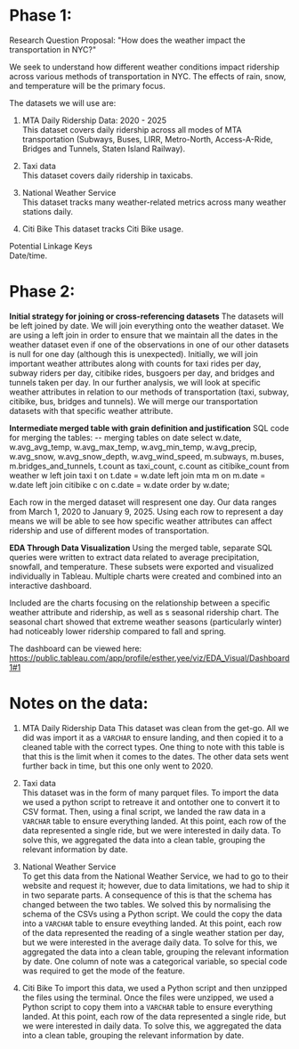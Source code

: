 # Phase 1:

Research Question Proposal:
"How does the weather impact the transportation in NYC?"

We seek to understand how different weather conditions impact ridership across various methods of transportation in NYC. The effects of rain, snow, and temperature will be the primary focus.

The datasets we will use are: 
1) MTA Daily Ridership Data: 2020 - 2025  
This dataset covers daily ridership across all modes of MTA transportation (Subways, Buses, LIRR, Metro-North, Access-A-Ride, Bridges and Tunnels, Staten Island Railway).

2) Taxi data  
This dataset covers daily ridership in taxicabs.

3) National Weather Service  
This dataset tracks many weather-related metrics across many weather stations daily.

4) Citi Bike
This dataset tracks Citi Bike usage.


Potential Linkage Keys  
Date/time.

# Phase 2:

**Initial strategy for joining or cross-referencing datasets**
The datasets will be left joined by date. We will join everything onto the weather dataset.
We are using a left join in order to ensure that we maintain all the dates in the weather dataset even if one of the observations in one of our other datasets is null for one day (although this is unexpected).
Initially, we will join important weather attributes along with counts for taxi rides per day, subway riders per day, citibike rides, busgoers per day, and bridges and tunnels taken per day.
In our further analysis, we will look at specific weather attributes in relation to our methods of transportation (taxi, subway, citibike, bus, bridges and tunnels). 
We will merge our transportation datasets with that specific weather attribute. 

**Intermediate merged table with grain definition and justification**
SQL code for merging the tables:
-- merging tables on date
select w.date, w.avg_avg_temp, w.avg_max_temp, w.avg_min_temp, w.avg_precip, w.avg_snow, w.avg_snow_depth, w.avg_wind_speed, m.subways, m.buses, m.bridges_and_tunnels, t.count as taxi_count, c.count as citibike_count 
from weather w
left join taxi t on t.date = w.date
left join mta m on m.date = w.date
left join citibike c on c.date = w.date
order by w.date;

Each row in the merged dataset will respresent one day. Our data ranges from March 1, 2020 to January 9, 2025.
Using each row to represent a day means we will be able to see how specific weather attributes can affect ridership and use of different modes of transportation.

**EDA Through Data Visualization**
Using the merged table, separate SQL queries were written to extract data related to average precipitation, snowfall, and temperature. These subsets were exported and visualized individually in Tableau. Multiple charts were created and combined into an interactive dashboard.

Included are the charts focusing on the relationship between a specific weather attribute and ridership, as well as s seasonal ridership chart.  The seasonal chart showed that extreme weather seasons (particularly winter) had noticeably lower ridership compared to fall and spring.

The dashboard can be viewed here: https://public.tableau.com/app/profile/esther.yee/viz/EDA_Visual/Dashboard1#1

# Notes on the data:
1) MTA Daily Ridership Data
This dataset was clean from the get-go. All we did was import it as a ```VARCHAR``` to ensure landing, and then copied it to a cleaned table with the correct types. One thing to note with this table is that this is the limit when it comes to the dates. The other data sets went further back in time, but this one only went to 2020.

2) Taxi data  
This dataset was in the form of many parquet files. To import the data we used a python script to retreave it and ontother one to convert it to CSV format. Then, using a final script, we landed the raw data in a ```VARCHAR``` table to ensure everything landed. At this point, each row of the data represented a single ride, but we were interested in daily data. To solve this, we aggregated the data into a clean table, grouping the relevant information by date.

3) National Weather Service  
To get this data from the National Weather Service, we had to go to their website and request it; however, due to data limitations, we had to ship it in two separate parts. A consequence of this is that the schema has changed between the two tables. We solved this by normalising the schema of the CSVs using a Python script. We could the copy the data into a ```VARCHAR``` table to ensure eveything landed. At this point, each row of the data represented the reading of a single weather station per day, but we were interested in the average daily data. To solve for this, we aggregated the data into a clean table, grouping the relevant information by date. One column of note was a categorical variable, so special code was required to get the mode of the feature.

6) Citi Bike
To import this data, we used a Python script and then unzipped the files using the terminal. Once the files were unzipped, we used a Python script to copy them into a ```VARCHAR``` table to ensure everything landed. At this point, each row of the data represented a single ride, but we were interested in daily data. To solve this, we aggregated the data into a clean table, grouping the relevant information by date.





































